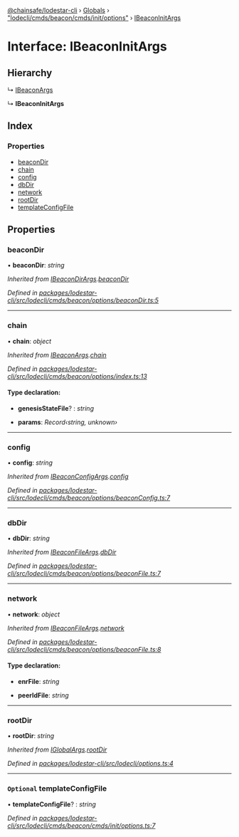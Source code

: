 [@chainsafe/lodestar-cli](../README.md) › [Globals](../globals.md) › ["lodecli/cmds/beacon/cmds/init/options"](../modules/_lodecli_cmds_beacon_cmds_init_options_.md) › [IBeaconInitArgs](_lodecli_cmds_beacon_cmds_init_options_.ibeaconinitargs.md)

# Interface: IBeaconInitArgs

## Hierarchy

  ↳ [IBeaconArgs](_lodecli_cmds_beacon_options_index_.ibeaconargs.md)

  ↳ **IBeaconInitArgs**

## Index

### Properties

* [beaconDir](_lodecli_cmds_beacon_cmds_init_options_.ibeaconinitargs.md#beacondir)
* [chain](_lodecli_cmds_beacon_cmds_init_options_.ibeaconinitargs.md#chain)
* [config](_lodecli_cmds_beacon_cmds_init_options_.ibeaconinitargs.md#config)
* [dbDir](_lodecli_cmds_beacon_cmds_init_options_.ibeaconinitargs.md#dbdir)
* [network](_lodecli_cmds_beacon_cmds_init_options_.ibeaconinitargs.md#network)
* [rootDir](_lodecli_cmds_beacon_cmds_init_options_.ibeaconinitargs.md#rootdir)
* [templateConfigFile](_lodecli_cmds_beacon_cmds_init_options_.ibeaconinitargs.md#optional-templateconfigfile)

## Properties

###  beaconDir

• **beaconDir**: *string*

*Inherited from [IBeaconDirArgs](_lodecli_cmds_beacon_options_beacondir_.ibeacondirargs.md).[beaconDir](_lodecli_cmds_beacon_options_beacondir_.ibeacondirargs.md#beacondir)*

*Defined in [packages/lodestar-cli/src/lodecli/cmds/beacon/options/beaconDir.ts:5](https://github.com/ChainSafe/lodestar/blob/a7b4c5ad0/packages/lodestar-cli/src/lodecli/cmds/beacon/options/beaconDir.ts#L5)*

___

###  chain

• **chain**: *object*

*Inherited from [IBeaconArgs](_lodecli_cmds_beacon_options_index_.ibeaconargs.md).[chain](_lodecli_cmds_beacon_options_index_.ibeaconargs.md#chain)*

*Defined in [packages/lodestar-cli/src/lodecli/cmds/beacon/options/index.ts:13](https://github.com/ChainSafe/lodestar/blob/a7b4c5ad0/packages/lodestar-cli/src/lodecli/cmds/beacon/options/index.ts#L13)*

#### Type declaration:

* **genesisStateFile**? : *string*

* **params**: *Record‹string, unknown›*

___

###  config

• **config**: *string*

*Inherited from [IBeaconConfigArgs](_lodecli_cmds_beacon_options_beaconconfig_.ibeaconconfigargs.md).[config](_lodecli_cmds_beacon_options_beaconconfig_.ibeaconconfigargs.md#config)*

*Defined in [packages/lodestar-cli/src/lodecli/cmds/beacon/options/beaconConfig.ts:7](https://github.com/ChainSafe/lodestar/blob/a7b4c5ad0/packages/lodestar-cli/src/lodecli/cmds/beacon/options/beaconConfig.ts#L7)*

___

###  dbDir

• **dbDir**: *string*

*Inherited from [IBeaconFileArgs](_lodecli_cmds_beacon_options_beaconfile_.ibeaconfileargs.md).[dbDir](_lodecli_cmds_beacon_options_beaconfile_.ibeaconfileargs.md#dbdir)*

*Defined in [packages/lodestar-cli/src/lodecli/cmds/beacon/options/beaconFile.ts:7](https://github.com/ChainSafe/lodestar/blob/a7b4c5ad0/packages/lodestar-cli/src/lodecli/cmds/beacon/options/beaconFile.ts#L7)*

___

###  network

• **network**: *object*

*Inherited from [IBeaconFileArgs](_lodecli_cmds_beacon_options_beaconfile_.ibeaconfileargs.md).[network](_lodecli_cmds_beacon_options_beaconfile_.ibeaconfileargs.md#network)*

*Defined in [packages/lodestar-cli/src/lodecli/cmds/beacon/options/beaconFile.ts:8](https://github.com/ChainSafe/lodestar/blob/a7b4c5ad0/packages/lodestar-cli/src/lodecli/cmds/beacon/options/beaconFile.ts#L8)*

#### Type declaration:

* **enrFile**: *string*

* **peerIdFile**: *string*

___

###  rootDir

• **rootDir**: *string*

*Inherited from [IGlobalArgs](_lodecli_options_.iglobalargs.md).[rootDir](_lodecli_options_.iglobalargs.md#rootdir)*

*Defined in [packages/lodestar-cli/src/lodecli/options.ts:4](https://github.com/ChainSafe/lodestar/blob/a7b4c5ad0/packages/lodestar-cli/src/lodecli/options.ts#L4)*

___

### `Optional` templateConfigFile

• **templateConfigFile**? : *string*

*Defined in [packages/lodestar-cli/src/lodecli/cmds/beacon/cmds/init/options.ts:7](https://github.com/ChainSafe/lodestar/blob/a7b4c5ad0/packages/lodestar-cli/src/lodecli/cmds/beacon/cmds/init/options.ts#L7)*
